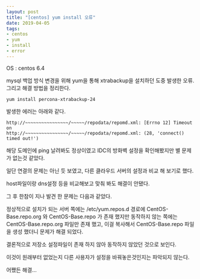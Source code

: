 ```yaml
---
layout: post
title: "[centos] yum install 오류"
date: 2019-04-05
tags:
- centos
- yum
- install
- error
---
```


OS : centos 6.4

mysql 백업 방식 변경을 위해 yum을 통해 xtrabackup을 설치하던 도중 발생한 오류. 그리고 해결 방법을 정리한다.

```
yum install percona-xtrabackup-24
```

발생한 에러는 아래와 같다.

```
http://~~~~~~~~~~~~~~~~/~~~~~/repodata/repomd.xml: [Errno 12] Timeout on 
http://~~~~~~~~~~~~~~~~/~~~~~/repodata/repomd.xml: (28, 'connect() timed out!')
``` 

해당 도메인에 ping 날려봐도 정상이였고
IDC의 방화벽 설정을 확인해봤지만 별 문제가 없는것 같았다.

일단 연결의 문제는 아닌 듯 보였고, 
다른 클라우드 서버의 설정과 비교 해 보기로 했다.

host파일이랑 dns설정 등을 비교해보고 맞춰 봐도 해결이 안됐다.
 
그 후 한참이 지나 발견 한 문제는 다음과 같았다.

정상적으로 설치가 되는 서버 쪽에는 /etc/yum.repos.d 경로에 CentOS-Base.repo.org 와 CentOS-Base.repo 가 존재 했지만 
동작하지 않는 쪽에는 CentOS-Base.repo.org 파일만 존재 했고, 이걸 복사해서 CentOS-Base.repo 파일을 생성 했더니 문제가 해결 되었다.

결론적으로 저장소 설정파일이 존재 하지 않아 동작하지 않았던 것으로 보인다.

이것이 원래부터 없었는지 다른 사용자가 설정을 바꿔놓은것인지는 파악되지 않는다.

어쨌든 해결...
